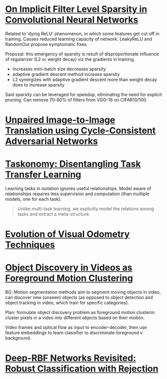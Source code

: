 # [On Implicit Filter Level Sparsity in Convolutional Neural Networks](https://arxiv.org/pdf/1811.12495.pdf)

Related to 'dying ReLU' phenomenon, in which some features get cut off in training. Causes reduced learning capacity of network. LeakyReLU and RandomOut propose symptomatic fixes.

Proposal: this emergency of sparsity is result of disproportionate influence of regularizer (L2 or weight decay) viz the gradients in training.

- Increases mini-batch size decreases sparsity
- adaptive gradient descent method increase sparsity
- L2 synergizes with adaptive gradient descent more than weight decay does to increase sparsity

Said sparsity can be leveraged for speedup, eliminating the need for explicit pruning. Can remove 70-80% of filters from VGG-16 on CIFAR10/100.

# [Unpaired Image-to-Image Translation using Cycle-Consistent Adversarial Networks](https://arxiv.org/pdf/1703.10593.pdf)

# [Taskonomy: Disentangling Task Transfer Learning](http://taskonomy.stanford.edu/taskonomy_CVPR2018.pdf)

Learning tasks in isolation ignores useful relationships. Model aware of relationships requires less supervision and computation (than multiple models, one for each task).

> Unlike multi-task learning, we explicitly model the relations among tasks and extract a meta-structure.

# [Evolution of Visual Odometry Techniques](https://arxiv.org/pdf/1804.11142.pdf)

# [Object Discovery in Videos as Foreground Motion Clustering](https://arxiv.org/pdf/1812.02772.pdf)

BG: Motion segmentation methods aim to segment moving objects in video, can discover new (unseen) objects (as opposed to object detection and object tracking in video, which train for specific categories).

Plan: formulate object discovery problem as foreground motion clusterin: cluster pixels in a video into different objects based on their motion.

Video frames and optical flow as input to encoder-decoder, then use feature embeddings to learn classifier to discriminate foreground v background.

# [Deep-RBF Networks Revisited: Robust Classification with Rejection](https://arxiv.org/pdf/1812.03190.pdf)

<!--stackedit_data:
eyJoaXN0b3J5IjpbMjA5NTU2MzY3MSwtMjAzNzA4NTM4OCwtMj
A1NDgxODY4MywzOTgyMDQ1MzIsMTE3ODAyMjM0MiwtODc3OTM3
MTM3LDExMjYzNzgwNjIsLTExMDk5OTYxOSwtMTk5MzgwMDEyMi
wyMDU2NTA4NTcsLTE2MDk3NDQ3MjIsLTI1NjIyMDc1NywtMTQy
OTQ0NzEwNywyNzI5NjI2NTMsMTg4MDg3MDUyNiwxNzg2OTgyMT
g0XX0=
-->